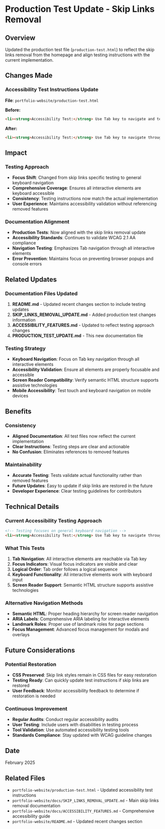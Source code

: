 # Production Test Update - Skip Links Removal

## Overview
Updated the production test file (`production-test.html`) to reflect the skip links removal from the homepage and align testing instructions with the current implementation.

## Changes Made

### Accessibility Test Instructions Update
**File**: `portfolio-website/production-test.html`

**Before:**
```html
<li><strong>Accessibility Test:</strong> Use Tab key to navigate and test skip links</li>
```

**After:**
```html
<li><strong>Accessibility Test:</strong> Use Tab key to navigate through the interface</li>
```

## Impact

### Testing Approach
- **Focus Shift**: Changed from skip links specific testing to general keyboard navigation
- **Comprehensive Coverage**: Ensures all interactive elements are keyboard accessible
- **Consistency**: Testing instructions now match the actual implementation
- **User Experience**: Maintains accessibility validation without referencing removed features

### Documentation Alignment
- **Production Tests**: Now aligned with the skip links removal update
- **Accessibility Standards**: Continues to validate WCAG 2.1 AA compliance
- **Navigation Testing**: Emphasizes Tab navigation through all interactive elements
- **Error Prevention**: Maintains focus on preventing browser popups and console errors

## Related Updates

### Documentation Files Updated
1. **README.md** - Updated recent changes section to include testing updates
2. **SKIP_LINKS_REMOVAL_UPDATE.md** - Added production test changes information
3. **ACCESSIBILITY_FEATURES.md** - Updated to reflect testing approach changes
4. **PRODUCTION_TEST_UPDATE.md** - This new documentation file

### Testing Strategy
- **Keyboard Navigation**: Focus on Tab key navigation through all interactive elements
- **Accessibility Validation**: Ensure all elements are properly focusable and accessible
- **Screen Reader Compatibility**: Verify semantic HTML structure supports assistive technologies
- **Mobile Accessibility**: Test touch and keyboard navigation on mobile devices

## Benefits

### Consistency
- **Aligned Documentation**: All test files now reflect the current implementation
- **Clear Instructions**: Testing steps are clear and actionable
- **No Confusion**: Eliminates references to removed features

### Maintainability
- **Accurate Testing**: Tests validate actual functionality rather than removed features
- **Future Updates**: Easy to update if skip links are restored in the future
- **Developer Experience**: Clear testing guidelines for contributors

## Technical Details

### Current Accessibility Testing Approach
```html
<!-- Testing focuses on general keyboard navigation -->
<li><strong>Accessibility Test:</strong> Use Tab key to navigate through the interface</li>
```

### What This Tests
1. **Tab Navigation**: All interactive elements are reachable via Tab key
2. **Focus Indicators**: Visual focus indicators are visible and clear
3. **Logical Order**: Tab order follows a logical sequence
4. **Keyboard Functionality**: All interactive elements work with keyboard input
5. **Screen Reader Support**: Semantic HTML structure supports assistive technologies

### Alternative Navigation Methods
- **Semantic HTML**: Proper heading hierarchy for screen reader navigation
- **ARIA Labels**: Comprehensive ARIA labeling for interactive elements
- **Landmark Roles**: Proper use of landmark roles for page sections
- **Focus Management**: Advanced focus management for modals and overlays

## Future Considerations

### Potential Restoration
- **CSS Preserved**: Skip link styles remain in CSS files for easy restoration
- **Testing Ready**: Can quickly update test instructions if skip links are restored
- **User Feedback**: Monitor accessibility feedback to determine if restoration is needed

### Continuous Improvement
- **Regular Audits**: Conduct regular accessibility audits
- **User Testing**: Include users with disabilities in testing process
- **Tool Validation**: Use automated accessibility testing tools
- **Standards Compliance**: Stay updated with WCAG guideline changes

## Date
February 2025

## Related Files
- `portfolio-website/production-test.html` - Updated accessibility test instructions
- `portfolio-website/docs/SKIP_LINKS_REMOVAL_UPDATE.md` - Main skip links removal documentation
- `portfolio-website/docs/ACCESSIBILITY_FEATURES.md` - Comprehensive accessibility guide
- `portfolio-website/README.md` - Updated recent changes section